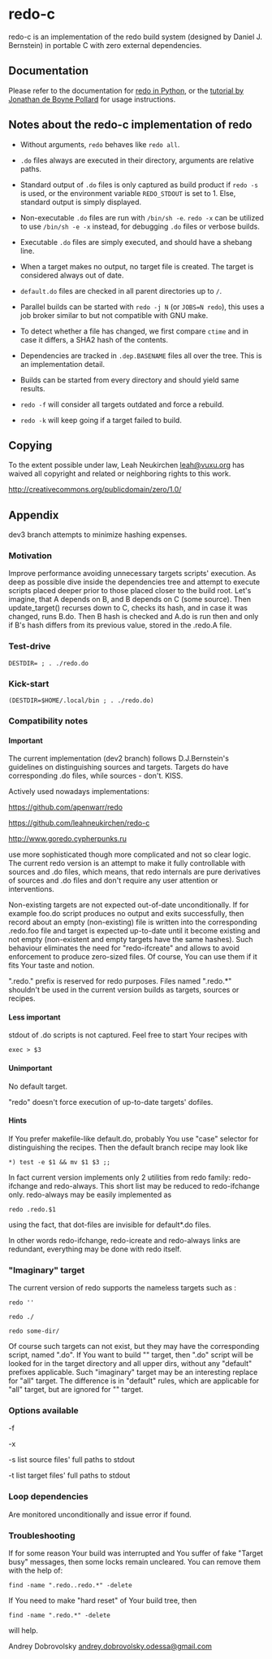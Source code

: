 # redo-c

redo-c is an implementation of the redo build system (designed by
Daniel J. Bernstein) in portable C with zero external dependencies.

## Documentation

Please refer to the documentation for
[redo in Python](https://github.com/apenwarr/redo/blob/master/README.md),
or the [tutorial by Jonathan de Boyne Pollard](http://jdebp.eu/FGA/introduction-to-redo.html)
for usage instructions.

## Notes about the redo-c implementation of redo

* Without arguments, `redo` behaves like `redo all`.

* `.do` files always are executed in their directory, arguments are
  relative paths.

* Standard output of `.do` files is only captured as build product if
  `redo -s` is used, or the environment variable `REDO_STDOUT` is set to 1.
  Else, standard output is simply displayed.

* Non-executable `.do` files are run with `/bin/sh -e`.
  `redo -x` can be utilized to use `/bin/sh -e -x` instead, for
  debugging `.do` files or verbose builds.

* Executable `.do` files are simply executed, and should have a shebang line.

* When a target makes no output, no target file is created.  The target
  is considered always out of date.

* `default.do` files are checked in all parent directories up to `/`.

* Parallel builds can be started with `redo -j N` (or `JOBS=N redo`),
  this uses a job broker similar to but not compatible with GNU make.

* To detect whether a file has changed, we first compare `ctime` and
  in case it differs, a SHA2 hash of the contents.

* Dependencies are tracked in `.dep.BASENAME` files all over the tree.
  This is an implementation detail.

* Builds can be started from every directory and should yield same results.

* `redo -f` will consider all targets outdated and force a rebuild.

* `redo -k` will keep going if a target failed to build.

## Copying

To the extent possible under law, Leah Neukirchen <leah@vuxu.org>
has waived all copyright and related or neighboring rights to this work.

http://creativecommons.org/publicdomain/zero/1.0/




## Appendix

dev3 branch attempts to minimize hashing expenses.  


### Motivation

Improve performance avoiding unnecessary targets scripts' execution. As deep as possible dive inside the dependencies tree and attempt to execute scripts placed deeper prior to those placed closer to the build root. Let's imagine, that A depends on B, and B depends on C (some source). Then update_target() recurses down to C, checks its hash, and in case it was changed, runs B.do. Then B hash is checked and A.do is run then and only if B's hash differs from its previous value, stored in the .redo.A file.

### Test-drive

    DESTDIR= ; . ./redo.do

### Kick-start

    (DESTDIR=$HOME/.local/bin ; . ./redo.do)


### Compatibility notes

#### Important

The current implementation (dev2 branch) follows D.J.Bernstein's guidelines on distinguishing sources and targets. Targets do have corresponding .do files, while sources - don't. KISS.

Actively used nowadays implementations:

https://github.com/apenwarr/redo

https://github.com/leahneukirchen/redo-c

http://www.goredo.cypherpunks.ru

use more sophisticated though more complicated and not so clear logic. The current redo version is an attempt to make it fully controllable with sources and .do files, which means, that redo internals are pure derivatives of sources and .do files and don't require any user attention or interventions.


Non-existing targets are not expected out-of-date unconditionally. If for example foo.do script produces no output and exits successfully, then record about an empty (non-existing) file is written into the corresponding .redo.foo file and target is expected up-to-date until it become existing and not empty (non-existent and empty targets have the same hashes). Such behaviour eliminates the need for "redo-ifcreate" and allows to avoid enforcement to produce zero-sized files. Of course, You can use them if it fits Your taste and notion.


".redo." prefix is reserved for redo purposes. Files named ".redo.*" shouldn't be used in the current version builds as targets, sources or recipes.


#### Less important

stdout of .do scripts is not captured. Feel free to start Your recipes with

    exec > $3 


#### Unimportant

No default target.

"redo" doesn't force execution of up-to-date targets' dofiles.


#### Hints

If You prefer makefile-like default.do, probably You use "case" selector for distinguishing the recipes. Then the default branch recipe may look like

    *) test -e $1 && mv $1 $3 ;;


In fact current version implements only 2 utilities from redo family: redo-ifchange and redo-always. This short list may be reduced to redo-ifchange only. redo-always may be easily implemented as

    redo .redo.$1

using the fact, that dot-files are invisible for default*.do files.

In other words redo-ifchange, redo-icreate and redo-always links are redundant, everything may be done with redo itself.


### "Imaginary" target

The current version of redo supports the nameless targets such as :

    redo ''

    redo ./

    redo some-dir/

Of course such targets can not exist, but they may have the corresponding script, named ".do". If You want to build "" target, then ".do" script will be looked for in the target directory and all upper dirs, without any "default" prefixes applicable. Such "imaginary" target may be an interesting replace for "all" target. The difference is in "default" rules, which are applicable for "all" target, but are ignored for "" target.


### Options available

-f

-x

-s list source files' full paths to stdout

-t list target files' full paths to stdout


### Loop dependencies

Are monitored unconditionally and issue error if found.


### Troubleshooting

If for some reason Your build was interrupted and You suffer of fake "Target busy" messages, then some locks remain uncleared. You can remove them with the help of:

    find -name ".redo..redo.*" -delete


If You need to make "hard reset" of Your build tree, then

    find -name ".redo.*" -delete

will help.


Andrey Dobrovolsky <andrey.dobrovolsky.odessa@gmail.com>

